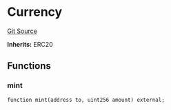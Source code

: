 # Currency
[Git Source](https://github.com/Crossbell-Box/Crossbell-Contracts/blob/c7f31e42711569b1cb499ae27680e91d1ff85e00/contracts/mocks/Currency.sol)

**Inherits:**
ERC20


## Functions
### mint


```solidity
function mint(address to, uint256 amount) external;
```

